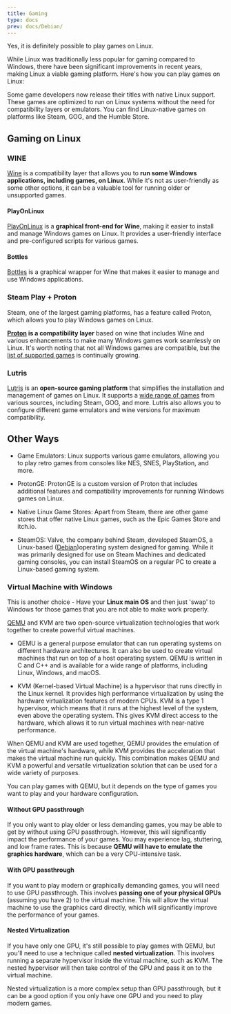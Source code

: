 ```yaml
---
title: Gaming
type: docs
prev: docs/Debian/
---
```


Yes, it is definitely possible to play games on Linux.

While Linux was traditionally less popular for gaming compared to Windows, there have been significant improvements in recent years, making Linux a viable gaming platform. Here's how you can play games on Linux:

Some game developers now release their titles with native Linux support. These games are optimized to run on Linux systems without the need for compatibility layers or emulators. You can find Linux-native games on platforms like Steam, GOG, and the Humble Store.

## Gaming on Linux

### WINE

[Wine](https://www.winehq.org/) is a compatibility layer that allows you to **run some Windows applications, including games, on Linux**. While it's not as user-friendly as some other options, it can be a valuable tool for running older or unsupported games.

#### PlayOnLinux

[PlayOnLinux](https://www.playonlinux.com/en/supported_apps-1-0.html) is a **graphical front-end for Wine**, making it easier to install and manage Windows games on Linux. It provides a user-friendly interface and pre-configured scripts for various games.

#### Bottles

[Bottles](https://flathub.org/apps/com.usebottles.bottles) is a graphical wrapper for Wine that makes it easier to manage and use Windows applications.

### Steam Play + Proton

Steam, one of the largest gaming platforms, has a feature called Proton, which allows you to play Windows games on Linux.

**[Proton](https://github.com/ValveSoftware/Proton) is a compatibility layer** based on wine that includes Wine and various enhancements to make many Windows games work seamlessly on Linux. It's worth noting that not all Windows games are compatible, but the [list of supported games](https://www.protondb.com/explore) is continually growing.

### Lutris

[Lutris](https://lutris.net/) is an **open-source gaming platform** that simplifies the installation and management of games on Linux. It supports a [wide range of games](https://lutris.net/games) from various sources, including Steam, GOG, and more. Lutris also allows you to configure different game emulators and wine versions for maximum compatibility.


## Other Ways

* Game Emulators: Linux supports various game emulators, allowing you to play retro games from consoles like NES, SNES, PlayStation, and more.

* ProtonGE: ProtonGE is a custom version of Proton that includes additional features and compatibility improvements for running Windows games on Linux.

* Native Linux Game Stores: Apart from Steam, there are other game stores that offer native Linux games, such as the Epic Games Store and itch.io.

* SteamOS: Valve, the company behind Steam, developed SteamOS, a Linux-based ([Debian](https://jalcocert.github.io/Linux/docs/debian/))operating system designed for gaming. While it was primarily designed for use on Steam Machines and dedicated gaming consoles, you can install SteamOS on a regular PC to create a Linux-based gaming system.

### Virtual Machine with Windows

This is another choice - Have your **Linux main OS** and then just 'swap' to Windows for those games that you are not able to make work properly.

[QEMU](https://www.qemu.org/) and KVM are two open-source virtualization technologies that work together to create powerful virtual machines.

* QEMU is a general purpose emulator that can run operating systems on different hardware architectures. It can also be used to create virtual machines that run on top of a host operating system. QEMU is written in C and C++ and is available for a wide range of platforms, including Linux, Windows, and macOS.

* KVM (Kernel-based Virtual Machine) is a hypervisor that runs directly in the Linux kernel. It provides high performance virtualization by using the hardware virtualization features of modern CPUs. KVM is a type 1 hypervisor, which means that it runs at the highest level of the system, even above the operating system. This gives KVM direct access to the hardware, which allows it to run virtual machines with near-native performance.

When QEMU and KVM are used together, QEMU provides the emulation of the virtual machine's hardware, while KVM provides the acceleration that makes the virtual machine run quickly. This combination makes QEMU and KVM a powerful and versatile virtualization solution that can be used for a wide variety of purposes.


You can play games with QEMU, but it depends on the type of games you want to play and your hardware configuration.

#### Without GPU passthrough

If you only want to play older or less demanding games, you may be able to get by without using GPU passthrough. However, this will significantly impact the performance of your games. You may experience lag, stuttering, and low frame rates. This is because **QEMU will have to emulate the graphics hardware**, which can be a very CPU-intensive task.

#### With GPU passthrough

If you want to play modern or graphically demanding games, you will need to use GPU passthrough. This involves **passing one of your physical GPUs** (assuming you have 2) to the virtual machine. This will allow the virtual machine to use the graphics card directly, which will significantly improve the performance of your games.

#### Nested Virtualization

If you have only one GPU, it's still possible to play games with QEMU, but you'll need to use a technique called **nested virtualization**. This involves running a separate hypervisor inside the virtual machine, such as KVM. The nested hypervisor will then take control of the GPU and pass it on to the virtual machine.

Nested virtualization is a more complex setup than GPU passthrough, but it can be a good option if you only have one GPU and you need to play modern games.

